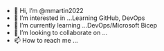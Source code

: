 - 👋 Hi, I’m @mmartin2022
- 👀 I’m interested in ...Learning GitHub, DevOps
- 🌱 I’m currently learning ...DevOps/Microsoft Bicep
- 💞️ I’m looking to collaborate on ...
- 📫 How to reach me ...

<!---
mmartin2022/mmartin2022 is a ✨ special ✨ repository because its `README.md` (this file) appears on your GitHub profile.
You can click the Preview link to take a look at your changes.
--->
